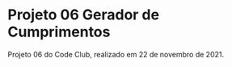# Projeto 06 Gerador de Cumprimentos
 Projeto 06 do Code Club, realizado em 22 de novembro de 2021.
